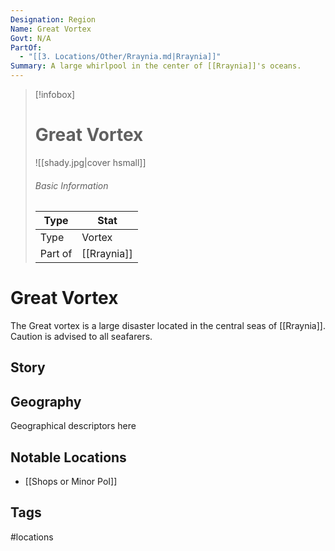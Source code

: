 ```yaml
---
Designation: Region
Name: Great Vortex
Govt: N/A
PartOf:
  - "[[3. Locations/Other/Rraynia.md|Rraynia]]"
Summary: A large whirlpool in the center of [[Rraynia]]'s oceans.
---
```

> [!infobox]
> # Great Vortex
> ![[shady.jpg|cover hsmall]]
> ###### Basic Information
> | Type | Stat |
> | ---- | ---- |
> | Type| Vortex |
> | Part of | [[Rraynia]] |

# Great Vortex
The Great vortex is a large disaster located in the central seas of [[Rraynia]]. Caution is advised to all seafarers.

## Story

## Geography
Geographical descriptors here

##  Notable Locations
- [[Shops or Minor PoI]]



## Tags
#locations